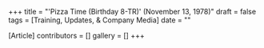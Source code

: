 +++
title = "'Pizza Time (Birthday 8-TR)' (November 13, 1978)"
draft = false
tags = [Training, Updates, & Company Media]
date = ""

[Article]
contributors = []
gallery = []
+++